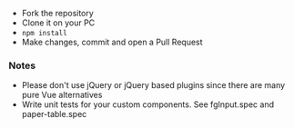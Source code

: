 * Fork the repository
* Clone it on your PC
* `npm install`
* Make changes, commit and open a Pull Request

### Notes
* Please don't use jQuery or jQuery based plugins since there are many pure Vue alternatives
* Write unit tests for your custom components. See fgInput.spec and paper-table.spec
